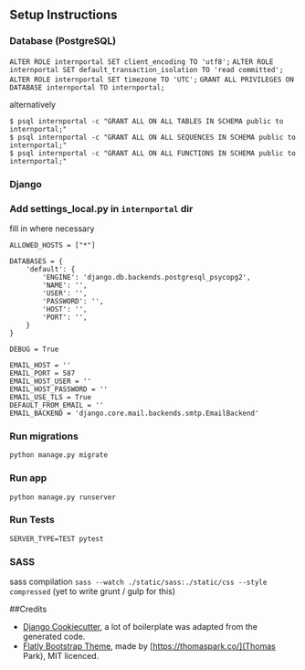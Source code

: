 ## Setup Instructions

### Database (PostgreSQL)
`ALTER ROLE internportal SET client_encoding TO 'utf8';`
`ALTER ROLE internportal SET default_transaction_isolation TO 'read committed';`
`ALTER ROLE internportal SET timezone TO 'UTC';`
`GRANT ALL PRIVILEGES ON DATABASE internportal TO internportal;  `

alternatively
```
$ psql internportal -c "GRANT ALL ON ALL TABLES IN SCHEMA public to internportal;"
$ psql internportal -c "GRANT ALL ON ALL SEQUENCES IN SCHEMA public to internportal;"
$ psql internportal -c "GRANT ALL ON ALL FUNCTIONS IN SCHEMA public to internportal;"
```

### Django
### Add settings\_local.py in `internportal` dir
fill in where necessary
```
ALLOWED_HOSTS = ["*"]

DATABASES = {
    'default': {
        'ENGINE': 'django.db.backends.postgresql_psycopg2',
        'NAME': '',
        'USER': '',
        'PASSWORD': '',
        'HOST': '',
        'PORT': '',
    }
}

DEBUG = True

EMAIL_HOST = ''
EMAIL_PORT = 587
EMAIL_HOST_USER = ''
EMAIL_HOST_PASSWORD = ''
EMAIL_USE_TLS = True
DEFAULT_FROM_EMAIL = ''
EMAIL_BACKEND = 'django.core.mail.backends.smtp.EmailBackend'

```

### Run migrations

`python manage.py migrate`

### Run app

`python manage.py runserver`

### Run Tests
`SERVER_TYPE=TEST pytest`

### SASS
sass compilation `sass --watch ./static/sass:./static/css --style compressed` (yet to write grunt / gulp for this)


##Credits

- [Django Cookiecutter](https://github.com/pydanny/cookiecutter-django), a lot of boilerplate was adapted from the generated code.
- [Flatly Bootstrap Theme](https://bootswatch.com/flatly/), made by [https://thomaspark.co/](Thomas Park), MIT licenced.